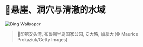 # 🔖悬崖、洞穴与清澈的水域

![Bing Wallpaper](https://www.bing.com/th?id=OHR.BrucePeninsula_ZH-CN3258296517_1920x1080.jpg&rf=LaDigue_1920x1080.jpg&pid=hp)

> 📝印第安头湾, 布鲁斯半岛国家公园, 安大略, 加拿大 (© Maurice Prokaziuk/Getty Images)
